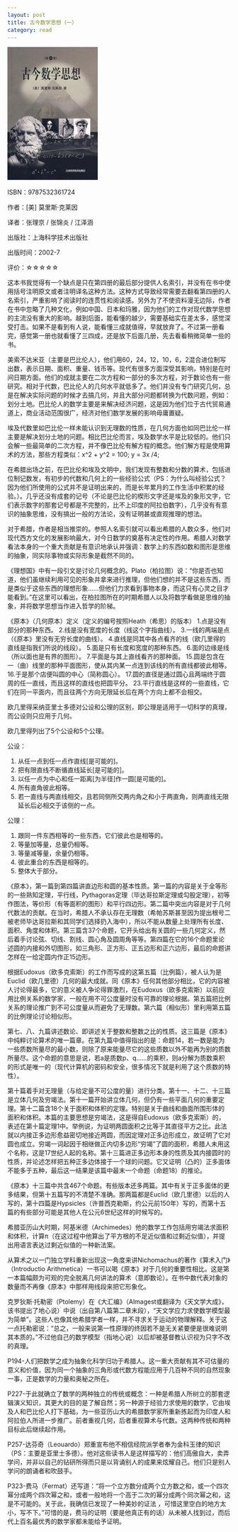 ```yaml
---
layout: post
title: 古今数学思想（一）
category: read
---
```

<img class="cover" title="9787532361724" src="/images/2012/08/9787532361724-204x300.jpg" alt="古今数学思想（一）" width="204" height="300" />

ISBN：9787532361724

作者：[美] 莫里斯·克莱因

译者：张理京 / 张锦炎 / 江泽涵

出版社：上海科学技术出版社

出版时间：2002-7

评价：☆☆☆☆☆

这本书我觉得有一个缺点是只在第四册的最后部分提供人名索引，并没有在书中使用括号注明原文或者注明译名这种方法。这种方式导致经常需要去翻看第四册的人名索引，严重影响了阅读时的连贯性和阅读感。另外为了不使资料漫无边际，作者在书中忽略了几种文化，例如中国、日本和玛雅，因为他们的工作对现代数学思想的主流没有重大的影响。越到后面，能看懂的越少，需要基础实在差太多，感觉深受打击。如果不是看到有人说，能看懂三成就值得，早就放弃了。不过第一册看完，感觉第一册也就看懂了三四成，还是放下后面几册，先去看看稍微简单一些的书。

美索不达米亚（主要是巴比伦人），他们用60，24，12，10，6，2混合进位制写出数，表示日期、面积、重量、钱币等。现代有很多方面深受其影响，特别是在时间日期方面。他们的成就主要在二次方程和一部分的多次方程，对于数论也有一些研究。相对于代数，巴比伦人的几何水平就低多了。他们并没有专门研究几何，总是在解决实际问题的时候才去搞几何，并且大部分问题都转换为代数问题，例如：划分土地。巴比伦人的数学主要是来解决经济问题，这是因为他们位于古代贸易通道上，商业活动范围很广，经济对他们数学发展的影响毋庸置疑。

埃及代数里如巴比伦一样未能认识到无理数的性质，在几何方面也如同巴比伦一样主要是解决划分土地的问题。相比巴比伦而言，埃及数学水平是比较低的。他们只会解一些最简单的二次方程，并不像巴比伦有解方程的概念。他们解方程是使用算术的方法，那些方程类似：x^2 + y^2 = 100; y = 3x /4;

在希腊出场之前，在巴比伦和埃及文明中，我们发现有整数和分数的算术，包括进位制记数发，有初步的代数和几何上的一些经验公式（PS：为什么叫经验公式？因为他们所使用的公式并不是证明出来的，而是长年累月的工作生活中积累的经验。）。几乎还没有成套的记号（不论是巴比伦的楔形文字还是埃及的象形文字，它们表示数字的那套记号都是不完整的，比不上印度的阿拉伯数字），几乎没有有意识的抽象思维，没有搞出一般的方法论，没有证明甚或直观推理的想法。

对于希腊，作者是相当推崇的。参照人名索引就可以看出希腊的人数众多，他们对现代西方文化的发展影响最大，对今日数学的奠基有决定性的作用。希腊人对数学看法本身的一个重大贡献是有意识地承认并强调：数学上的东西如数和图形是思维的抽象，同实际事物或实际形象是截然不同的。

《理想国》中有一段引文是讨论几何概念的。Plato（柏拉图）说：“你是否也知道，他们虽继续利用可见的形象并拿来进行推理，但他们想的并不是这些东西，而是类似于这些东西的理想形象……但他们力求看到事物本身，而这只有心灵之目才能看到。”在这里可以看出，在柏拉图所在的时期希腊人以及将数学看做是思维的抽象，并将数学思想当作进入哲学的阶梯。

《原本》（几何原本）定义（定义的编号按照Heath（希思）的版本）
1.点是没有部分的那种东西。
2.线是没有宽度的长度（线这个字指曲线）。
3.一线的两端是点（《原本》里没有无穷长度的曲线）。
4.直线是同其中各点看齐的线（欧几里得的直线是指我们所说的线段）。
5.面是只有长度和宽度的那种东西。
6.面的边缘是线（所以面也是有界的图形）。
7.平面是与其上直线看齐的那种面。
15.圆是包含在一（曲）线里的那种平面图形，使从其内某一点连到该线的所有直线都彼此相等。
16.于是那个店便叫圆的中心（简称圆心）。
17.圆的直径是通过圆心且两端终于圆周的任一直线，而且这样的直线也把圆平分。
23.平行直线是这样的一些直线，它们在同一平面内，而且往两个方向无限延长后在两个方向上都不会相交。

欧几里得采纳亚里士多德对公设和公理的区别，即公理是适用于一切科学的真理，而公设则只应用于几何。

欧几里得列出了5个公设和5个公理。

公设：

<ol>
	<li>从任一点到任一点作直线[是可能的]。</li>
	<li>把有限直线不断循直线延长[是可能的]。</li>
	<li>以任一点为中心和任一距离[为半径]作一圆[是可能的]。</li>
	<li>所有直角彼此相等。</li>
	<li>若一直线与两直线相交，且若同侧所交两内角之和小于两直角，则两直线无限延长后必相交于该侧的一点。</li>
</ol>

公理：

<ol>
	<li>跟同一件东西相等的一些东西，它们彼此也是相等的。</li>
	<li>等量加等量，总量仍相等。</li>
	<li>等量减等量，余量仍相等。</li>
	<li>彼此重合的东西是相等的。</li>
	<li>整体大于部分。</li>
</ol>

《原本》，第一篇到第四篇讲直边形和圆的基本性质。第一篇的内容是关于全等形的一些熟知定理，平行线，Pythagoras定理（毕达哥拉斯定理或勾股定理），初等作图法，等价形（有等面积的图形）和平行四边形。第二篇中突出内容是对于几何代数法的贡献。在当时，希腊人不承认存在无理数（希帕苏斯甚至因为提出根号二被老师毕达哥拉斯和其同学们选择扔入海中），所以不能从数量上处理所有长度、面积、角度和体积。第三篇含37个命题，它开头给出有关圆的一些几何定义，然后着手讨论弦、切线、割线、圆心角及圆周角等等。第四篇在它的16个命题里论述圆的内接和外切图形，如三角形、正方形、正五边形和正六边形，最后的命题讲怎样在一给定圆内作正15边形。

根据Eudoxus（欧多克索斯）的工作而写成的这第五篇（比例篇），被人认为是Euclid（欧几里德）几何的最大成就。同《原本》任何其他部分相比，它的内容被人讨论得最多，它的意义被人争论得罪激烈，在Eudoxus（欧多克索斯）以前应用比例关系的数学家，一般在用不可公度量时没有可靠的理论根据。第五篇把比例关系的理论推广到不可公度量从而避免了无理数。第六篇（相似形）里利用第五篇的比例理论讨论相似形。

第七、八、九篇讲述数论、即讲述关于整数和整数之比的性质。这三篇是《原本》中纯粹讨论算术的唯一篇章。在第九篇中值得指出的是：命题14，若一数是能为一些质数所量尽的最小数，则除了原来能量尽它的这些质数以外不能再为别的质数所量尽。这个命题的意思是说，若a是质数p、q……的乘积，则a分解为质数乘积的形式是唯一的（现代计算机的密码和安全，很多情况下就是利用了这个质数的特性）。

第十篇着手对无理量（与给定量不可公度的量）进行分类。第十一、十二、十三篇是立体几何及穷竭法。第十一篇开始讲立体几何，但仍有一些平面几何的重要定理。第十二篇含18个关于面积和体积的定理。特别是关于曲线和曲面所围形体的面积和体积。本篇的主要思想是穷竭法，这是得自Eudoxus（欧多克索斯）的，表述在第十篇定理1中。举例说，为证明两圆面积之比等于其直径平方之比。此法就以内接正多边形愈益密切地接近两圆，而因定理对正多边形成立，故证明了它对圆也成立。穷竭一词起因于相继做正内切多边形“穷竭”了圆的面积，希腊人未用这个名称，这是17世纪人起的名称。第十三篇进正多边形本身的性质及其内接圆时的性质，并论述怎样把五种正多边体接于一个球的问题。它又证明（凸的）正多面体不能多于五种，最后这一结果是该篇中最末一个命题（命题18）的推论。

《原本》十三篇中共含467个命题。有些版本还多两篇。其中有关于正多面体的更多结果，但第十五篇写的不清楚不准确。那两篇都是Euclid（欧几里德）以后的人写的，第十四篇是Hypsicles（许普西克勒斯，约公元前150年）写的，而第十五篇的有些部分可能是其他人在公元6世纪这样的时候写的。

希腊亚历山大时期，阿基米德（Archimedes）他的数学工作包括用穷竭法求面积和体积，计算π（在这过程中他算出了平方根的不足近似值和过剩近似值），并提出用语言表达过剩近似值的一种新法案。

从算术之以一门独立学科重新出现这一角度来讲Nichomachus的著作《算术入门》（Introductio Arithmetica）一书可以喝《原本》对于几何的重要性相比。这是第一本篇幅颇为可观的完全脱离几何讲法的算术（意即数论）。在书中数代表对象的数量而不再像《原本》中那样用线段来把它形象化。

克罗狄斯·托勒密（Ptolemy）在《大汇编》（Almagest或翻译为《天文学大成》，该书提出了地心说）中说（出自第八篇第二章末段），“天文学应力求使数学模型最为简单”。这些人也像其他希腊学者一样，并不寻求关于运动的物理解释。关于这一点托勒密说：“总之，一般来说第一性原理的终因若不是无关紧要便是很难说明其本质的。”不过他自己的数学模型（指地心说）以后却被基督教认识视为只字不改的真理。

P194-人们把数学之成为抽象化科学归功于希腊人。这一重大贡献有其不可估量的意义和价值，因为同一个抽象的三角形或代数方程能应用于几百种不同的自然现象一事，正是数学的力量和奥秘之所在。

P227-于此就确立了数学的两种独立的传统或概念：一种是希腊人所树立的那套逻辑演义知识，其更大的目的是了解自然；另一种源于经验力求使用的数学，它由埃及人和巴比伦人打下基础，为一些亚历山大的希腊数学家所重新拣起而为印度人和阿拉伯人所进一步推广。前者重视几何，后者重视算术与代数。这两种传统和两种目标此后继续起作用。

P257-达芬奇（Leouardo）郑重宣布他不相信经院派学者奉为金科玉律的知识（PS：主要是亚里士多德）。他对这些读书人是这样描写的：他们高傲自大，卖弄学问，并非以自己的钻研所得而只是以背诵别人的成果来炫耀自己。他们只是别人学问的朗诵者和吹鼓手。

P323-费马（Fermat）还写道：“将一个立方数分成两个立方数之和，或一个四次幂分成两个四次幂之和，或者一般地将一个高于二次的幂分成两个同次幂之和，这是不可能的。关于此，我确信已发现了一种美妙的证法 ，可惜这里空白的地方太小，写不下。”可惜的是，费马的证明（要是他真正有的话）从未被人找到过，而后代上百名最优秀的数学家都未能给予证明。
